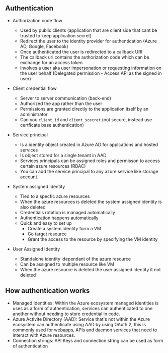 ## Authentication

- Authorization code flow
  - Used by public clients (application that are client side that cant be trusted to keep application secret)
  - Redirect the user to the identity provider for authentication (Azure AD, Google, Facebook)
  - Once authenticated the user is redirected to a callback URI
  - The callback uri contains the authorization code which can be exchange for an access token
  - involves a user aka user impersonation or requesting information on the user behalf (Delegated permission - Access API as the signed in user)
 
 - Client credential flow
   - Server to server communication (back-end)
   - Authorized the app rather than the user
   - Permissions are granted directly to the application itself by an administrator
   - Can you `client_id` and `client_scecret` (not secure, instead use certficate base authentication)

- Service principal
  - Is a identity object created in Azure AD for applcations and hosted services
  - Is object stored for a single tenant in AAD
  - Services principals can be assigned roles and permisson to access certain azure resources (RBAC)
  - You can add the service principal to any azure service like storage account. 

- System assigned Identity
  - Tied to a specfic azure resources
  - When the azure resources is deleted the system assigned identity is also deleted
  - Credentials rotation is managed automatically
  - Authentication happens automatically
  - Quick and easy to set up
    - Create a system identity form a VM
    - Go target resource
    - Grant the access to the resource by specifying the VM identity
   
- User Assigned Identity
  - Standalone identity idependant of the azure resource
  - Can be assigned to multiple resource like VM
  - When the azure resource is deleted the user assigned identity it not deleted
 

## How authentication works

- Managed Identities: Within the Azure ecosystem managed identities is uses as a form of authentication, services can authenticated to one another without needing to store credential in code. 
- Azure Activite Directory (AAD): Service that's not within the Azure ecosystem can authenticate using AAD by using OAuth 2, this is commonly used for webapps, APIs and daemon services that need to interact with Azure resources.
- Connection strings: API Keys and connection string can be used as form of authentication
  
